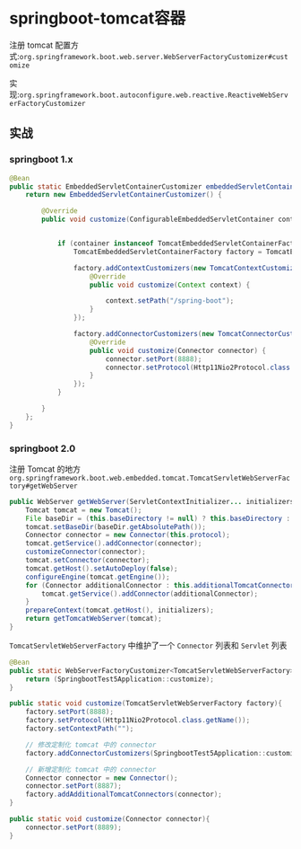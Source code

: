 # springboot-tomcat容器

注册 tomcat 配置方式:`org.springframework.boot.web.server.WebServerFactoryCustomizer#customize`

实现:`org.springframework.boot.autoconfigure.web.reactive.ReactiveWebServerFactoryCustomizer`

## 实战

### springboot 1.x

```java
@Bean
public static EmbeddedServletContainerCustomizer embeddedServletContainerCustomizer() {
    return new EmbeddedServletContainerCustomizer() {

        @Override
        public void customize(ConfigurableEmbeddedServletContainer container) {


            if (container instanceof TomcatEmbeddedServletContainerFactory) {
                TomcatEmbeddedServletContainerFactory factory = TomcatEmbeddedServletContainerFactory.class.cast(container);

                factory.addContextCustomizers(new TomcatContextCustomizer() {
                    @Override
                    public void customize(Context context) {

                        context.setPath("/spring-boot");
                    }
                });

                factory.addConnectorCustomizers(new TomcatConnectorCustomizer() {
                    @Override
                    public void customize(Connector connector) {
                        connector.setPort(8888);
                        connector.setProtocol(Http11Nio2Protocol.class.getName());
                    }
                });
            }

        }
    };
}
```



### springboot 2.0

注册 Tomcat 的地方`org.springframework.boot.web.embedded.tomcat.TomcatServletWebServerFactory#getWebServer`

```java
public WebServer getWebServer(ServletContextInitializer... initializers) {
    Tomcat tomcat = new Tomcat();
    File baseDir = (this.baseDirectory != null) ? this.baseDirectory : createTempDir("tomcat");
    tomcat.setBaseDir(baseDir.getAbsolutePath());
    Connector connector = new Connector(this.protocol);
    tomcat.getService().addConnector(connector);
    customizeConnector(connector);
    tomcat.setConnector(connector);
    tomcat.getHost().setAutoDeploy(false);
    configureEngine(tomcat.getEngine());
    for (Connector additionalConnector : this.additionalTomcatConnectors) {
        tomcat.getService().addConnector(additionalConnector);
    }
    prepareContext(tomcat.getHost(), initializers);
    return getTomcatWebServer(tomcat);
}
```

`TomcatServletWebServerFactory` 中维护了一个 `Connector` 列表和 `Servlet` 列表

```java
@Bean
public static WebServerFactoryCustomizer<TomcatServletWebServerFactory> webServerFactory() {
    return (SpringbootTest5Application::customize);
}

public static void customize(TomcatServletWebServerFactory factory){
    factory.setPort(8888);
    factory.setProtocol(Http11Nio2Protocol.class.getName());
    factory.setContextPath("");

    // 修改定制化 tomcat 中的 connector
    factory.addConnectorCustomizers(SpringbootTest5Application::customize);

    // 新增定制化 tomcat 中的 connector
    Connector connector = new Connector();
    connector.setPort(8887);
    factory.addAdditionalTomcatConnectors(connector);
}

public static void customize(Connector connector){
    connector.setPort(8889);
}
```

